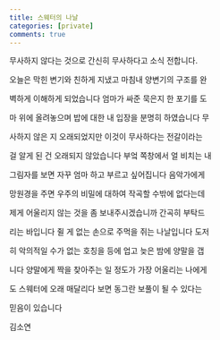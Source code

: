 ```yaml
---
title: 스웨터의 나날 
categories: [private]
comments: true
---
```



 무사하지 않다는 것으로 간신히 무사하다고 소식 전합니다.

오늘은 막힌 변기와 친하게 지냈고 마침내 양변기의 구조를 완

벽하게 이해하게 되었습니다 엄마가 싸준 묵은지 한 포기를 도

마 위에 올려놓으며 밥에 대한 내 입장을 분명히 하였습니다 무

사하지 않은 지 오래되었지만 이것이 무사하다는 전갈이라는

걸 알게 된 건 오래되지 않았습니다 부엌 쪽창에서 얼 비치는 내

그림자를 보면 자꾸 엄마 하고 부르고 싶어집니다 음악가에게

망원경을 주면 우주의 비밀에 대하여 작곡할 수밖에 없다는데

제게 어울리지 않는 것을 좀 보내주시겠습니까 간곡히 부탁드

리는 바입니다 쥘 게 없는 손으로 주먹을 쥐는 나날입니다 도저

히 악의적일 수가 없는 호칭을 등에 업고 늦은 밤에 양말을 갭

니다 양말에게 짝을 찾아주는 일 정도가 가장 어울리는 나에게

도 스웨터에 오래 매달리다 보면 동그란 보풀이 될 수 있다는

믿음이 있습니다

김소연